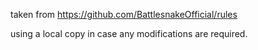 taken from https://github.com/BattlesnakeOfficial/rules

using a local copy in case any modifications are required.
